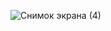 
![Снимок экрана (4)](https://user-images.githubusercontent.com/95703916/184812672-44c26182-ccf2-49e8-be7d-e51a0887405b.png)
